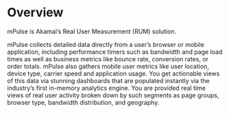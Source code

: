 # Overview
mPulse is Akamai’s Real User Measurement (RUM) solution.

mPulse collects detailed data directly from a user’s browser or mobile application, including performance timers such as bandwidth and page load times as well as business metrics like bounce rate, conversion rates, or order totals.  mPulse also gathers mobile user metrics like user location, device type, carrier speed and application usage.  You get actionable views of this data via stunning dashboards that are populated instantly via the industry’s first in-memory analytics engine. You are provided real time views of real user activity broken down by such segments as page groups, browser type, bandwidth distribution, and geography.
